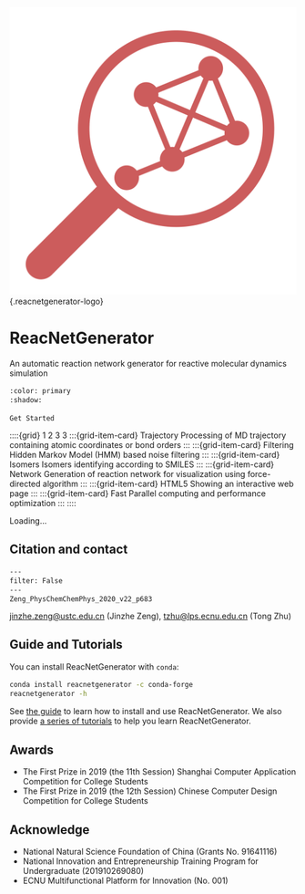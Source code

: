 ![Logo](_static/reacnetgen.svg){.reacnetgenerator-logo}

# ReacNetGenerator

An automatic reaction network generator for reactive molecular dynamics simulation

```{button-ref} ./guide/install
:color: primary
:shadow:

Get Started
```

::::{grid} 1 2 3 3
:::{grid-item-card} Trajectory
Processing of MD trajectory containing atomic coordinates or bond orders
:::
:::{grid-item-card} Filtering
Hidden Markov Model (HMM) based noise filtering
:::
:::{grid-item-card} Isomers
Isomers identifying according to SMILES
:::
:::{grid-item-card} Network
Generation of reaction network for visualization using force-directed algorithm
:::
:::{grid-item-card} HTML5
Showing an interactive web page
:::
:::{grid-item-card} Fast
Parallel computing and performance optimization
:::
::::

<div class="bilitube" data-youtube="TI21SI9YPfo" data-bvid="BV175411N7uG">Loading...</div>

## Citation and contact

```{bibliography}
---
filter: False
---
Zeng_PhysChemChemPhys_2020_v22_p683
```

jinzhe.zeng@ustc.edu.cn (Jinzhe Zeng), tzhu@lps.ecnu.edu.cn (Tong Zhu)

## Guide and Tutorials

You can install ReacNetGenerator with `conda`:

```sh
conda install reacnetgenerator -c conda-forge
reacnetgenerator -h
```

See [the guide](guide/index) to learn how to install and use ReacNetGenerator. We also provide [a series of tutorials](tutorial/index) to help you learn ReacNetGenerator.

## Awards

- The First Prize in 2019 (the 11th Session) Shanghai Computer Application Competition for College Students
- The First Prize in 2019 (the 12th Session) Chinese Computer Design Competition for College Students

## Acknowledge

- National Natural Science Foundation of China (Grants No. 91641116)
- National Innovation and Entrepreneurship Training Program for Undergraduate (201910269080)
- ECNU Multifunctional Platform for Innovation (No. 001)
